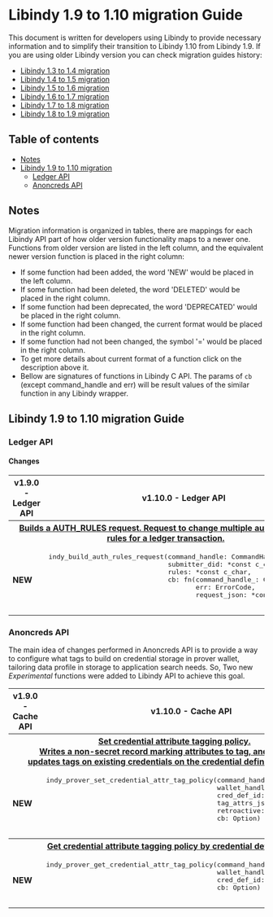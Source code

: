 <!-- markdownlint-disable MD033 -->

# Libindy 1.9 to 1.10 migration Guide

This document is written for developers using Libindy to provide necessary information and
to simplify their transition to Libindy 1.10 from Libindy 1.9. If you are using older Libindy
version you can check migration guides history:

* [Libindy 1.3 to 1.4 migration](https://github.com/hyperledger/indy-sdk/blob/v1.4.0/doc/migration-guide.md)
* [Libindy 1.4 to 1.5 migration](https://github.com/hyperledger/indy-sdk/blob/v1.5.0/doc/migration-guide-1.4.0-1.5.0.md)
* [Libindy 1.5 to 1.6 migration](https://github.com/hyperledger/indy-sdk/blob/v1.6.0/doc/migration-guide-1.5.0-1.6.0.md)
* [Libindy 1.6 to 1.7 migration](https://github.com/hyperledger/indy-sdk/blob/v1.7.0/doc/migration-guide-1.6.0-1.7.0.md)
* [Libindy 1.7 to 1.8 migration](https://github.com/hyperledger/indy-sdk/blob/v1.8.0/doc/migration-guide-1.7.0-1.8.0.md)
* [Libindy 1.8 to 1.9 migration](https://github.com/hyperledger/indy-sdk/blob/v1.9.0/doc/migration-guide-1.8.0-1.9.0.md)

## Table of contents

* [Notes](#notes)
* [Libindy 1.9 to 1.10 migration](#libindy-19-to-110-migration-guide)
    * [Ledger API](#libindy-api)
    * [Anoncreds API](#anoncreds-api)

## Notes

Migration information is organized in tables, there are mappings for each Libindy API part of how older version functionality maps to a newer one.
Functions from older version are listed in the left column, and the equivalent newer version function is placed in the right column:

* If some function had been added, the word 'NEW' would be placed in the left column.
* If some function had been deleted, the word 'DELETED' would be placed in the right column.
* If some function had been deprecated, the word 'DEPRECATED' would be placed in the right column.
* If some function had been changed, the current format would be placed in the right column.
* If some function had not been changed, the symbol '=' would be placed in the right column.
* To get more details about current format of a function click on the description above it.
* Bellow are signatures of functions in Libindy C API.
  The params of ```cb``` (except command_handle and err) will be result values of the similar function in any Libindy wrapper.

## Libindy 1.9 to 1.10 migration Guide

### Ledger API

#### Changes

<table>
    <tr>  
      <th>v1.9.0 - Ledger API</th>
      <th>v1.10.0 - Ledger API</th>
    </tr>
    <tr>
      <th colspan="2">
          <a href="https://github.com/hyperledger/indy-sdk/blob/v1.10.0/libindy/src/api/ledger.rs#L1929">
              Builds a AUTH_RULES request. Request to change multiple authentication rules for a ledger transaction.
          </a>
      </th>
    <tr>
    <tr>
      <td>
          <b>NEW</b>
      </td>
      <td>
      <pre>
indy_build_auth_rules_request(command_handle: CommandHandle,
                              submitter_did: *const c_char,
                              rules: *const c_char,
                              cb: fn(command_handle_: CommandHandle,
                                     err: ErrorCode,
                                     request_json: *const c_char))
      </pre>
      </td>
    </tr>
</table>

### Anoncreds API

The main idea of changes performed in Anoncreds API is to provide a way to configure what tags to build 
on credential storage in prover wallet, tailoring data profile in storage to application search needs.
So, Two new *Experimental* functions were added to Libindy API to achieve this goal.

<table>
    <tr>  
      <th>v1.9.0 - Cache API</th>
      <th>v1.10.0 - Cache API</th>
    </tr>
    <tr>
      <th colspan="2">
          <a href="https://github.com/hyperledger/indy-sdk/blob/v1.10.0/libindy/src/api/anoncreds.rs#L735">
              Set credential attribute tagging policy. <br>
              Writes a non-secret record marking attributes to tag, and optionally <br>
              updates tags on existing credentials on the credential definition to match.
          </a>
      </th>
    <tr>
    <tr>
      <td>
          <b>NEW</b>
      </td>
      <td>
          <pre>
indy_prover_set_credential_attr_tag_policy(command_handle: i32,
                                           wallet_handle: WalletHandle,
                                           cred_def_id: *const c_char,
                                           tag_attrs_json: *const c_char,
                                           retroactive: bool,
                                           cb: Option<extern fn(xcommand_handle: i32,
                                                                err: ErrorCode)>)
          </pre>
      </td>
    </tr>
    <tr>
      <th colspan="2">
          <a href="https://github.com/hyperledger/indy-sdk/blob/v1.10.0/libindy/src/api/anoncreds.rs#L809">
              Get credential attribute tagging policy by credential definition id
          </a>
      </th>
    <tr>
    <tr>
      <td>
          <b>NEW</b>
      </td>
      <td>
          <pre>
indy_prover_get_credential_attr_tag_policy(command_handle: i32,
                                           wallet_handle: WalletHandle,
                                           cred_def_id: *const c_char,
                                           cb: Option<extern fn(xcommand_handle: i32,
                                                                err: ErrorCode,
                                                                catpol_json: *const c_char)>)
          </pre>
      </td>
    </tr>
</table>